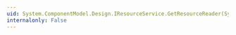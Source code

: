 ```yaml
---
uid: System.ComponentModel.Design.IResourceService.GetResourceReader(System.Globalization.CultureInfo)
internalonly: False
---
```

